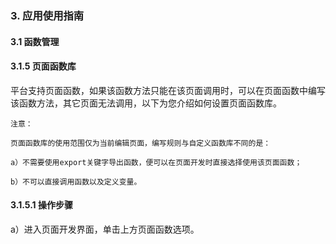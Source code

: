 ### 3. 应用使用指南

#### 3.1 函数管理

#### 3.1.5 页面函数库

平台支持页面函数，如果该函数方法只能在该页面调用时，可以在页面函数中编写该函数方法，其它页面无法调用，以下为您介绍如何设置页面函数库。

```
注意：

页面函数库的使用范围仅为当前编辑页面，编写规则与自定义函数库不同的是：

a）不需要使用export关键字导出函数，便可以在页面开发时直接选择使用该页面函数；

b）不可以直接调用函数以及定义变量。
```

#### 3.1.5.1 操作步骤

a）进入页面开发界面，单击上方页面函数选项。
